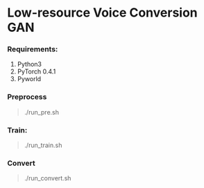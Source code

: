 # Low-resource Voice Conversion GAN 

### Requirements:
 1. Python3
 2. PyTorch 0.4.1
 3. Pyworld


### Preprocess
> ./run\_pre.sh


### Train:
> ./run\_train.sh


### Convert
> ./run\_convert.sh

